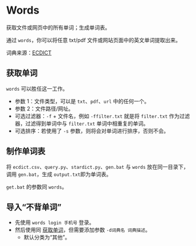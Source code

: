 # Words

获取文件或网页中的所有单词；生成单词表。

通过 `words`，你可以将任意 txt/pdf 文件或网站页面中的英文单词提取出来。

词典来源：[ECDICT](https://github.com/skywind3000/ECDICT)

## 获取单词

`words` 可以胜任这一工作。

- 参数 1：文件类型，可以是 `txt`、`pdf`、`url` 中的任何一个。
- 参数 2：文件路径/网址。
- 可选过滤器：`-f` + 文件名，例如 `-ffilter.txt` 就是将 `filter.txt` 作为过滤器，过滤得到单词中与 `filter.txt` 单词中相重复的单词。
- 可选排序：若使用了 `-s` 参数，则将会对单词进行排序，否则不会。

## 制作单词表
将 `ecdict.csv`、`query.py`、`stardict.py`、`gen.bat` 与 `words` 放在同一目录下，调用 `gen.bat`，生成 `output.txt`即为单词表。

`get.bat` 的参数同 `words`。

## 导入“不背单词”

 - 先使用 `words login 手机号` 登录。
 - 然后使用同 [获取单词](#获取单词)，但需要添加参数 `-d词典名 词典描述`。
    - 默认分类为“其他”。